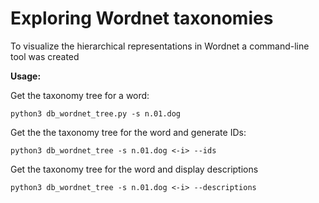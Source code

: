 

# Exploring Wordnet taxonomies

To visualize the hierarchical representations in Wordnet a command-line tool was created

**Usage:**

Get the taxonomy tree for a word:

`python3 db_wordnet_tree.py -s n.01.dog`

Get the the taxonomy tree for the word and generate IDs:

`python3 db_wordnet_tree -s n.01.dog <-i> --ids`

Get the taxonomy tree for the word and display descriptions

`python3 db_wordnet_tree -s n.01.dog <-i> --descriptions`

